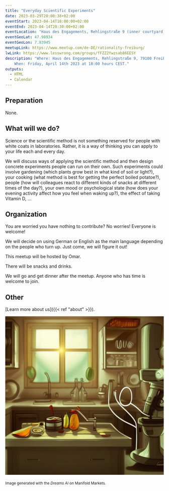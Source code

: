 ```yaml
---
title: "Everyday Scientific Experiments"
date: 2023-03-29T20:00:38+02:00
eventStart: 2023-04-14T18:00:00+02:00
eventEnd: 2023-04-14T20:30:00+02:00
eventLocation: "Haus des Engagements, Rehlingstraße 9 (inner courtyard), 79100 Freiburg"
eventGeoLat: 47.98934
eventGeoLon: 7.83945
meetupLink: https://www.meetup.com/de-DE/rationality-freiburg/
lwLink: https://www.lesswrong.com/groups/fFZZ2Ywzsab86EESY
description: "Where: Haus des Engagements, Rehlingstraße 9, 79100 Freiburg.
    When: Friday, April 14th 2023 at 18:00 hours CEST."
outputs:
  - HTML
  - Calendar
---
```


## Preparation

None.


## What will we do?

Science or the scientific method is not something reserved for people with
white coats in laboratories. Rather, it is a way of thinking you can apply to
your life each and every day.

We will discuss ways of applying the scientific method and then design concrete
experiments people can run on their own. Such experiments could involve
gardening (which plants grow best in what kind of soil or light?), your cooking
(what method is best for getting the perfect boiled potatoe?), people (how will
colleagues react to different kinds of snacks at different times of the day?),
your own mood or psychological state (how does your evening activity affect how
you feel when waking up?), the effect of taking Vitamin D, ...


## Organization

You are worried you have nothing to contribute? No worries! Everyone is
welcome!

We will decide on using German or English as the main language depending on the
people who turn up. Just come, we will figure it out!

This meetup will be hosted by Omar.

There will be snacks and drinks.

We will go and get dinner after the meetup. Anyone who has time is welcome to
join.


## Other

[Learn more about us]({{< ref "about" >}}).

![Microscope in the kitchen](cover.png "Microscope in the kitchen")

<small>Image generated with the _Dreams AI_ on Manifold Markets.</small>
